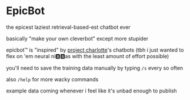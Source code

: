 # EpicBot
the epicest laziest retrieval-based-est chatbot ever

basically "make your own cleverbot" except more stupider

epicbot™ is "inspired" by [project charlotte](https://www.reddit.com/r/projectCharlotte/)'s chatbots (tbh i just wanted to flex on 'em neural ni:b::b:as with the least amount of effort possible)

you'll need to save the training data manually by typing `/s` every so often

also `/help` for more wacky commands

example data coming whenever i feel like it's unbad enough to publish
